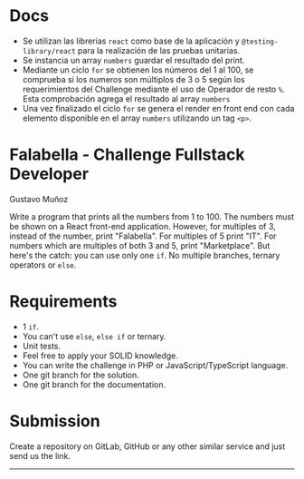 # Docs

* Se utilizan las librerias `react` como base de la aplicación y `@testing-library/react` para la realización de las pruebas unitarias. 
* Se instancia un array `numbers` guardar el resultado del print. 
* Mediante un ciclo `for` se obtienen los números del 1 al 100, se comprueba si los numeros son múltiplos de 3 o 5 según los requerimientos del Challenge mediante el uso de Operador de resto `%`. Esta comprobación agrega el resultado al array `numbers`
* Una vez finalizado el ciclo `for` se genera el render en front end con cada elemento disponible en el array `numbers` utilizando un tag `<p>`. 


# Falabella - Challenge Fullstack Developer

Gustavo Muñoz

Write a program that prints all the numbers from 1 to 100.
The numbers must be shown on a React front-end application.
However, for multiples of 3, instead of the number, print "Falabella". For
multiples of 5 print "IT". For numbers which are multiples of both 3 and 5,
print "Marketplace".
But here's the catch: you can use only one `if`. No multiple branches, ternary
operators or `else`.

# Requirements
* 1 `if`.
* You can't use `else`, `else if` or ternary.
* Unit tests.
* Feel free to apply your SOLID knowledge.
* You can write the challenge in PHP or JavaScript/TypeScript language.
* One git branch for the solution.
* One git branch for the documentation.
# Submission
Create a repository on GitLab, GitHub or any other similar service and just
send us the link.

--------------


